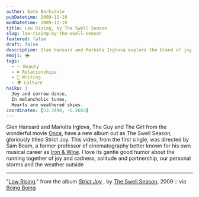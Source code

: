 ```yaml
---
author: Nate Barksdale
pubDatetime: 2009-12-10
modDatetime: 2009-12-10
title: Low Rising, by The Swell Season
slug: low-rising-by-the-swell-season
featured: false
draft: false
description: Glen Hansard and Markéta Irglová explore the blend of joy and sorrow in their new album as The Swell Season, highlighted by the whimsical video for "Low Rising."
emoji: 🌦️
tags:
  - ✨ Beauty
  - ❤️ Relationships
  - 📝 Writing
  - 🌍 Culture
haiku: |
  Joy and sorrow dance,  
  In melancholic tunes,  
  Hearts are weathered skies.
coordinates: [53.3498, -6.2603]
---
```


Glen Hansard and Markéta Irglová, The Guy and The Girl from the wonderful movie [Once](http://www.amazon.com/Once-Glen-Hansard/dp/B000X1Z0BU/cmcom-20), have a new album out as The Swell Season, gloriously titled Strict Joy. This video, from the first single, was directed by Sam Beam, a former professor of cinematography better known for his own musical career as [Iron & Wine](http://www.ironandwine.com/). I love its gentle good humor about the running together of joy and sadness, solitude and partnership, our personal storms and the weather outside

---

"[Low Rising](http://www.theswellseason.com/)," from the album _[Strict Joy](https://www.google.com/search?q=%22Strict%20Joy%22%20amazon.com)_ , by [The Swell Season](http://www.theswellseason.com/), 2009 :: via [Boing Boing](https://www.google.com/search?q=%22Boing%20Boing%22%20boingboing.net)
